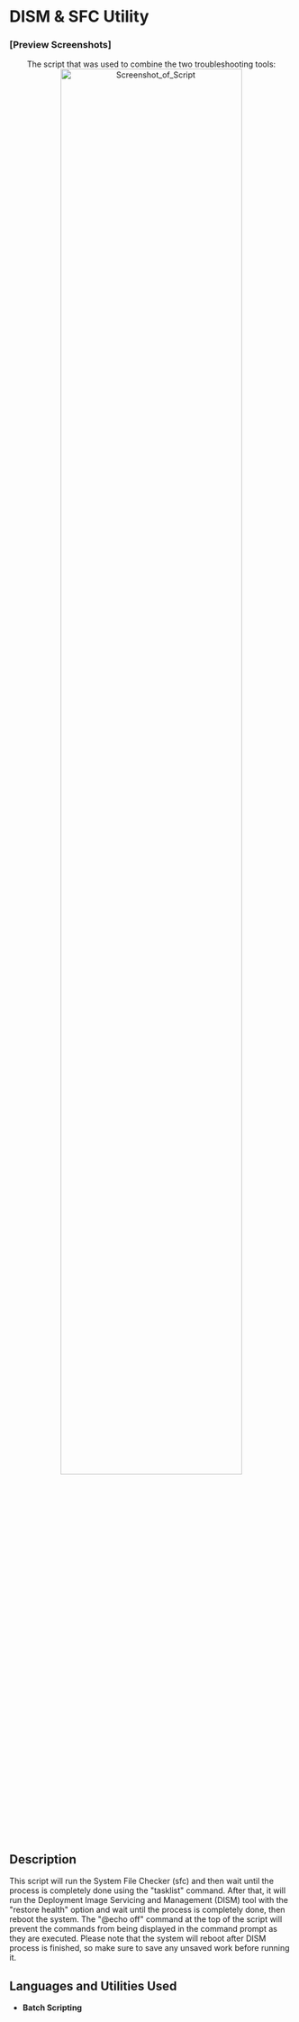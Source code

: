 <h1>DISM & SFC Utility</h1>

 ### [Preview Screenshots]

 
<p align="center">
The script that was used to combine the two troubleshooting tools: <br/>
<img src="https://i.imgur.com/kgLltxm.jpg" height="80%" width="80%" alt="Screenshot_of_Script"/>
<br />
<br />

<h2>Description</h2>
This script will run the System File Checker (sfc) and then wait until the process is completely done using the "tasklist" command. After that, it will run the Deployment Image Servicing and Management (DISM) tool with the "restore health" option and wait until the process is completely done, then reboot the system. The "@echo off" command at the top of the script will prevent the commands from being displayed in the command prompt as they are executed.
Please note that the system will reboot after DISM process is finished, so make sure to save any unsaved work before running it.
<br />


<h2>Languages and Utilities Used</h2>

- <b>Batch Scripting</b> 



       
<!--Observe the wiped disk:  <br/>
<img src="https://i.imgur.com/AeZkvFQ.png" height="80%" width="80%" alt="Disk Sanitization Steps"/>
</p>
--!>
<!--
 ```diff
- text in red
+ text in green
! text in orange
# text in gray
@@ text in purple (and bold)@@
```
--!>
